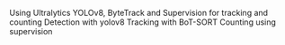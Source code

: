 Using Ultralytics YOLOv8, ByteTrack and Supervision for tracking and counting
Detection with yolov8
Tracking with BoT-SORT
Counting using supervision
    
